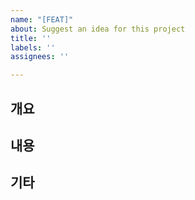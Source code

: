 ```yaml
---
name: "[FEAT]"
about: Suggest an idea for this project
title: ''
labels: ''
assignees: ''

---
```


## 개요

## 내용

## 기타
